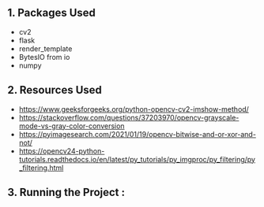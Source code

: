 ## 1. Packages Used
- cv2
- flask
- render_template
- BytesIO from io
- numpy 

## 2. Resources Used

- https://www.geeksforgeeks.org/python-opencv-cv2-imshow-method/
- https://stackoverflow.com/questions/37203970/opencv-grayscale-mode-vs-gray-color-conversion
- https://pyimagesearch.com/2021/01/19/opencv-bitwise-and-or-xor-and-not/
- https://opencv24-python-tutorials.readthedocs.io/en/latest/py_tutorials/py_imgproc/py_filtering/py_filtering.html

## 3. Running the Project : 
